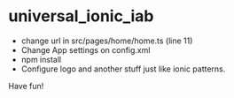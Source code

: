# universal_ionic_iab
- change url in src/pages/home/home.ts (line 11)
- Change App settings on config.xml
- npm install
- Configure logo and another stuff just like ionic patterns.

Have fun!
